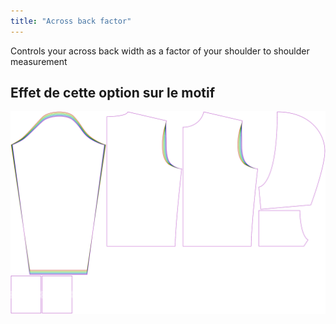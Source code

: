 ```yaml
---
title: "Across back factor"
---
```


Controls your across back width as a factor of your shoulder to shoulder measurement

## Effet de cette option sur le motif

![This image shows the effect of this option by superimposing several variants that have a different value for this option](huey_acrossbackfactor_sample.svg "Effect of this option on the pattern")
